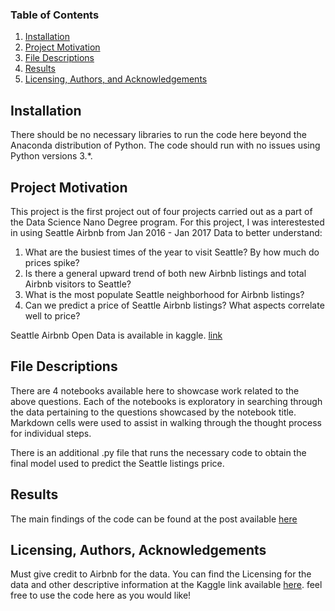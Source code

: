 ### Table of Contents

1. [Installation](#installation)
2. [Project Motivation](#motivation)
3. [File Descriptions](#files)
4. [Results](#results)
5. [Licensing, Authors, and Acknowledgements](#licensing)

## Installation <a name="installation"></a>

There should be no necessary libraries to run the code here beyond the Anaconda distribution of Python.  The code should run with no issues using Python versions 3.*.

## Project Motivation<a name="motivation"></a>

This project is the first project out of four projects carried out as a part of the Data Science Nano Degree program. For this project, I was interestested in using Seattle Airbnb from Jan 2016 - Jan 2017 Data to better understand:

1.	What are the busiest times of the year to visit Seattle? By how much do prices spike?
2.	Is there a general upward trend of both new Airbnb listings and total Airbnb visitors to Seattle?
3.	What is the most populate Seattle neighborhood for Airbnb listings?
4.	Can we predict a price of Seattle Airbnb listings? What aspects correlate well to price?

Seattle Airbnb Open Data is available in kaggle. [link](https://www.kaggle.com/airbnb/seattle/home)

## File Descriptions 

There are 4 notebooks available here to showcase work related to the above questions. Each of the notebooks is exploratory in searching through the data pertaining to the questions showcased by the notebook title. Markdown cells were used to assist in walking through the thought process for individual steps.

There is an additional .py file that runs the necessary code to obtain the final model used to predict the Seattle listings price.
 
## Results<a name="results"></a>

The main findings of the code can be found at the post available [here](https://medium.com/@aliah.ghannam/airbnb-seattle-homes-fa73adb2a477)

## Licensing, Authors, Acknowledgements<a name="licensing"></a>

Must give credit to Airbnb for the data.  You can find the Licensing for the data and other descriptive information at the Kaggle link available [here](https://www.kaggle.com/airbnb/seattle/data).  feel free to use the code here as you would like! 


